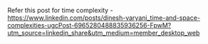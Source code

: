 Refer this post for time complexity - https://www.linkedin.com/posts/dinesh-varyani_time-and-space-complexities-ugcPost-6965280488835936256-FpwM?utm_source=linkedin_share&utm_medium=member_desktop_web
